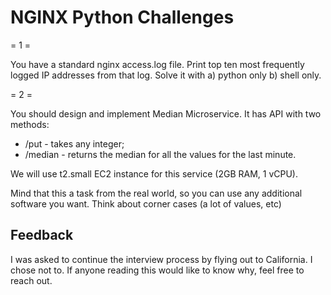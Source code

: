 # NGINX Python Challenges

= 1 =

You have a standard nginx access.log file.
Print top ten most frequently logged IP addresses from that log.
Solve it with a) python only b) shell only.

= 2 =

You should design and implement Median Microservice.
It has API with two methods:
- /put - takes any integer;
- /median - returns the median for all the values for the last minute.

We will use t2.small EC2 instance for this service (2GB RAM, 1 vCPU).

Mind that this a task from the real world, so you can use any additional software you want.
Think about corner cases (a lot of values, etc)

## Feedback

I was asked to continue the interview process by flying out to California. I chose
not to. If anyone reading this would like to know why, feel free to reach out.
